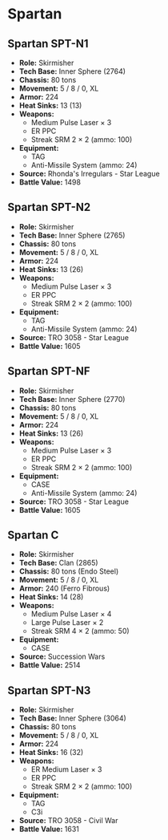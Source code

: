 # Spartan
## Spartan SPT-N1
- **Role:** Skirmisher
- **Tech Base:** Inner Sphere (2764)
- **Chassis:** 80 tons
- **Movement:** 5 / 8 / 0, XL
- **Armor:** 224
- **Heat Sinks:** 13 (13)
- **Weapons:**
  - Medium Pulse Laser × 3
  - ER PPC
  - Streak SRM 2 × 2 (ammo: 100)
- **Equipment:**
  - TAG
  - Anti-Missile System (ammo: 24)
- **Source:** Rhonda's Irregulars - Star League
- **Battle Value:** 1498

## Spartan SPT-N2
- **Role:** Skirmisher
- **Tech Base:** Inner Sphere (2765)
- **Chassis:** 80 tons
- **Movement:** 5 / 8 / 0, XL
- **Armor:** 224
- **Heat Sinks:** 13 (26)
- **Weapons:**
  - Medium Pulse Laser × 3
  - ER PPC
  - Streak SRM 2 × 2 (ammo: 100)
- **Equipment:**
  - TAG
  - Anti-Missile System (ammo: 24)
- **Source:** TRO 3058 - Star League
- **Battle Value:** 1605

## Spartan SPT-NF
- **Role:** Skirmisher
- **Tech Base:** Inner Sphere (2770)
- **Chassis:** 80 tons
- **Movement:** 5 / 8 / 0, XL
- **Armor:** 224
- **Heat Sinks:** 13 (26)
- **Weapons:**
  - Medium Pulse Laser × 3
  - ER PPC
  - Streak SRM 2 × 2 (ammo: 100)
- **Equipment:**
  - CASE
  - Anti-Missile System (ammo: 24)
- **Source:** TRO 3058 - Star League
- **Battle Value:** 1605

## Spartan C
- **Role:** Skirmisher
- **Tech Base:** Clan (2865)
- **Chassis:** 80 tons (Endo Steel)
- **Movement:** 5 / 8 / 0, XL
- **Armor:** 240 (Ferro Fibrous)
- **Heat Sinks:** 14 (28)
- **Weapons:**
  - Medium Pulse Laser × 4
  - Large Pulse Laser × 2
  - Streak SRM 4 × 2 (ammo: 50)
- **Equipment:**
  - CASE
- **Source:** Succession Wars
- **Battle Value:** 2514

## Spartan SPT-N3
- **Role:** Skirmisher
- **Tech Base:** Inner Sphere (3064)
- **Chassis:** 80 tons
- **Movement:** 5 / 8 / 0, XL
- **Armor:** 224
- **Heat Sinks:** 16 (32)
- **Weapons:**
  - ER Medium Laser × 3
  - ER PPC
  - Streak SRM 2 × 2 (ammo: 100)
- **Equipment:**
  - TAG
  - C3i
- **Source:** TRO 3058 - Civil War
- **Battle Value:** 1631

